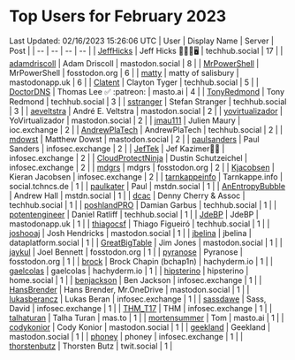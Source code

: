# Top Users for February 2023
Last Updated: 02/16/2023 15:26:06 UTC
| User | Display Name | Server | Post |
| -- | -- | -- | -- |
| [JeffHicks](https://techhub.social/@JeffHicks) | Jeff Hicks 🐶🎼🍷🖥️ | techhub.social | 17 |
| [adamdriscoll](https://mastodon.social/@adamdriscoll) | Adam Driscoll | mastodon.social | 8 |
| [MrPowerShell](https://fosstodon.org/@MrPowerShell) | MrPowerShell | fosstodon.org | 6 |
| [matty](https://mastodonapp.uk/@matty) | matty of salisbury | mastodonapp.uk | 6 |
| [Clatent](https://techhub.social/@Clatent) | Clayton Tyger | techhub.social | 5 |
| [DoctorDNS](https://masto.ai/@DoctorDNS) | Thomas Lee ✅ :patreon: | masto.ai | 4 |
| [TonyRedmond](https://techhub.social/@TonyRedmond) | Tony Redmond | techhub.social | 3 |
| [sstranger](https://techhub.social/@sstranger) | Stefan Stranger | techhub.social | 3 |
| [aeveltstra](https://mastodon.social/@aeveltstra) | André E. Veltstra | mastodon.social | 2 |
| [yovirtualizador](https://mastodon.social/@yovirtualizador) | YoVirtualizador | mastodon.social | 2 |
| [jmau111](https://ioc.exchange/@jmau111) | Julien Maury | ioc.exchange | 2 |
| [AndrewPlaTech](https://techhub.social/@AndrewPlaTech) | AndrewPlaTech | techhub.social | 2 |
| [mdowst](https://mastodon.social/@mdowst) | Matthew Dowst | mastodon.social | 2 |
| [paulsanders](https://infosec.exchange/@paulsanders) | Paul Sanders | infosec.exchange | 2 |
| [JefTek](https://infosec.exchange/@JefTek) | Jef Kazimer😶‍🌫️ | infosec.exchange | 2 |
| [CloudProtectNinja](https://infosec.exchange/@CloudProtectNinja) | Dustin Schutzeichel | infosec.exchange | 2 |
| [mdgrs](https://fosstodon.org/@mdgrs) | mdgrs | fosstodon.org | 2 |
| [Kjacobsen](https://infosec.exchange/@Kjacobsen) | Kieran Jacobsen | infosec.exchange | 2 |
| [tarnkappeinfo](https://social.tchncs.de/@tarnkappeinfo) | Tarnkappe.info | social.tchncs.de | 1 |
| [paulkater](https://mstdn.social/@paulkater) | Paul | mstdn.social | 1 |
| [AnEntropyBubble](https://mstdn.social/@AnEntropyBubble) | Andrew Hall | mstdn.social | 1 |
| [dcac](https://techhub.social/@dcac) | Denny Cherry & Assoc | techhub.social | 1 |
| [poshlandPRO](https://techhub.social/@poshlandPRO) | Damian Garbus | techhub.social | 1 |
| [potentengineer](https://techhub.social/@potentengineer) | Daniel Ratliff | techhub.social | 1 |
| [JdeBP](https://mastodonapp.uk/@JdeBP) | JdeBP | mastodonapp.uk | 1 |
| [thiagocsf](https://techhub.social/@thiagocsf) | Thiago Figueiró | techhub.social | 1 |
| [joshooaj](https://mastodon.social/@joshooaj) | Josh Hendricks | mastodon.social | 1 |
| [jbelina](https://dataplatform.social/@jbelina) | jbelina | dataplatform.social | 1 |
| [GreatBigTable](https://mastodon.social/@GreatBigTable) | Jim Jones | mastodon.social | 1 |
| [jaykul](https://fosstodon.org/@jaykul) | Joel Bennett | fosstodon.org | 1 |
| [pyranose](https://fosstodon.org/@pyranose) | Pyranose | fosstodon.org | 1 |
| [brock](https://hachyderm.io/@brock) | Brock Chapin (bchap1n) | hachyderm.io | 1 |
| [gaelcolas](https://hachyderm.io/@gaelcolas) | gaelcolas | hachyderm.io | 1 |
| [hipsterino](https://home.social/@hipsterino) | hipsterino | home.social | 1 |
| [benjackson](https://infosec.exchange/@benjackson) | Ben Jackson | infosec.exchange | 1 |
| [HansBrender](https://mastodon.social/@HansBrender) | Hans Brender, Mr.OneDrive | mastodon.social | 1 |
| [lukasberancz](https://infosec.exchange/@lukasberancz) | Lukas Beran | infosec.exchange | 1 |
| [sassdawe](https://infosec.exchange/@sassdawe) | Sass, David | infosec.exchange | 1 |
| [THM_T17](https://infosec.exchange/@THM_T17) | THM | infosec.exchange | 1 |
| [talhaturan](https://mas.to/@talhaturan) | Talha Turan | mas.to | 1 |
| [mortensummer](https://masto.ai/@mortensummer) | Tom | masto.ai | 1 |
| [codykonior](https://mastodon.social/@codykonior) | Cody Konior | mastodon.social | 1 |
| [geekland](https://mastodon.social/@geekland) | Geekland | mastodon.social | 1 |
| [phoney](https://infosec.exchange/@phoney) | phoney | infosec.exchange | 1 |
| [thorstenbutz](https://twit.social/@thorstenbutz) | Thorsten Butz | twit.social | 1 |
